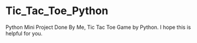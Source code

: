 # Tic_Tac_Toe_Python
Python Mini Project Done By Me, Tic Tac Toe Game by Python. I hope this is helpful for you. 
